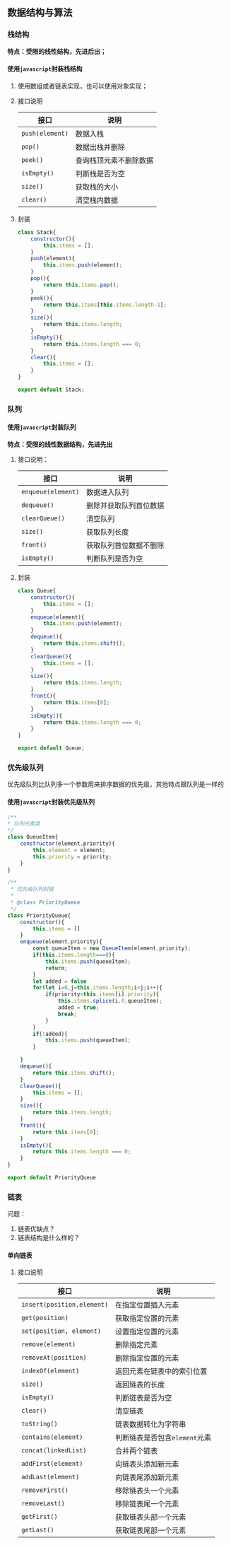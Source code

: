 ## 数据结构与算法

### 栈结构

**特点：受限的线性结构，先进后出；**

#### 使用`javascript`封装栈结构

1. 使用数组或者链表实现，也可以使用对象实现；

2. 接口说明

   | 接口            | 说明                   |
   | --------------- | ---------------------- |
   | `push(element)` | 数据入栈               |
   | `pop()`         | 数据出栈并删除         |
   | `peek()`        | 查询栈顶元素不删除数据 |
   | `isEmpty()`     | 判断栈是否为空         |
   | `size()`        | 获取栈的大小           |
   | `clear()`       | 清空栈内数据           |

3. 封装

   ```javascript
   class Stack{
       constructor(){
           this.items = [];
       }
       push(element){
           this.items.push(element);
       }
       pop(){
           return this.items.pop();
       }
       peek(){
           return this.items[this.items.length-1];
       }
       size(){
           return this.items.length;
       }
       isEmpty(){
           return this.items.length === 0;
       }
       clear(){
           this.items = [];
       }
   }
   
   export default Stack;
   ```

### 队列

#### 使用`javascript`封装队列

**特点：受限的线性数据结构，先进先出**

1. 接口说明：

   | 接口               | 说明         |
   | ------------------ | ------------ |
   | `enqueue(element)` | 数据进入队列 |
   | `dequeue()` | 删除并获取队列首位数据 |
   | `clearQueue()` | 清空队列 |
   | `size()` | 获取队列长度 |
   | `front()` | 获取队列首位数据不删除 |
   | `isEmpty()` | 判断队列是否为空 |

2. 封装

   ```javascript
   class Queue{
       constructor(){
           this.items = [];
       }
       enqueue(element){
           this.items.push(element);
       }
       dequeue(){
           return this.items.shift();
       }
       clearQueue(){
           this.items = [];
       }
       size(){
           return this.items.length;
       }
       front(){
           return this.items[0];
       }
       isEmpty(){
           return this.items.length === 0;
       }
   }
   
   export default Queue;
   ```

### 优先级队列

优先级队列比队列多一个参数用来排序数据的优先级，其他特点跟队列是一样的

#### 使用`javascript`封装优先级队列

```javascript
/**
* 队列元素类
*/
class QueueItem{
    constructor(element,priority){
        this.element = element;
        this.priority = priority;
    }
}

/**
 * 优先级队列封装
 *
 * @class PriorityQueue
 */
class PriorityQueue{
    constructor(){
        this.items = []
    }
    enqueue(element,priority){
        const queueItem = new QueueItem(element,priority);
        if(this.items.length===0){
            this.items.push(queueItem);
            return;
        }
        let added = false
        for(let i=0,j=this.items.length;i<j;i++){
            if(priority<this.items[i].priority){
                this.items.splice(i,0,queueItem);
                added = true;
                break;
            }
        }
        if(!added){
            this.items.push(queueItem);
        }

    }
    dequeue(){
        return this.items.shift();
    }
    clearQueue(){
        this.items = [];
    }
    size(){
        return this.items.length;
    }
    front(){
        return this.items[0];
    }
    isEmpty(){
        return this.items.length === 0;
    }
}

export default PriorityQueue
```
### 链表

问题：

1. 链表优缺点？
2. 链表结构是什么样的？

#### 单向链表

1. 接口说明

   | 接口                       | 说明               |
   | -------------------------- | ------------------ |
   | `insert(position,element)` | 在指定位置插入元素 |
   | `get(position)`            | 获取指定位置的元素 |
   | `set(position, element)` | 设置指定位置的元素 |
   | `remove(element)`          | 删除指定元素 |
   | `removeAt(position)`       | 删除指定位置的元素 |
   | `indexOf(element)`         | 返回元素在链表中的索引位置 |
   | `size()`                   | 返回链表的长度 |
   | `isEmpty()`                | 判断链表是否为空 |
   | `clear()`                  | 清空链表 |
   | `toString()`               | 链表数据转化为字符串 |
   | `contains(element)`        | 判断链表是否包含`element`元素 |
   |   `concat(linkedList)`       | 合并两个链表 |
   | `addFirst(element)`          | 向链表头添加新元素 |
   |  `addLast(element)`          | 向链表尾添加新元素 |
   | `removeFirst()`              | 移除链表头一个元素 |
   |  `removeLast()`              | 移除链表尾一个元素 |
   |  `getFirst()`                | 获取链表头部一个元素 |
   |  `getLast()`                 | 获取链表尾部一个元素 |

